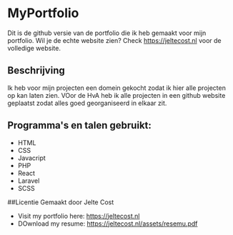 # MyPortfolio
Dit is de github versie van de portfolio die ik heb gemaakt voor mijn portfolio. Wil je de echte website zien? Check https://jeltecost.nl voor de volledige website.

## Beschrijving
Ik heb voor mijn projecten een domein gekocht zodat ik hier alle projecten op kan laten zien. VOor de HvA heb ik alle projecten in een github website geplaatst zodat alles goed georganiseerd in elkaar zit.


## Programma's en talen gebruikt:
- HTML
- CSS
- Javacript
- PHP
- React
- Laravel
- SCSS

 

##Licentie
Gemaakt door Jelte Cost

- Visit my portfolio here: https://jeltecost.nl
- DOwnload my resume: https://jeltecost.nl/assets/resemu.pdf
